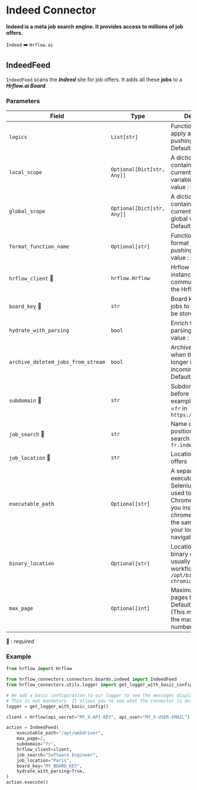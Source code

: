 # Indeed Connector
**Indeed is a meta job search engine. It provides access to millions of job offers.**

`Indeed` :arrow_right: `Hrflow.ai`

## IndeedFeed
`IndeedFeed` scans the ***Indeed*** site for job offers. It adds all these **jobs** to a ***Hrflow.ai Board***.

### Parameters

| Field | Type | Description |
| ----- | ---- | ----------- |
| `logics`  | `List[str]` | Function names to apply as filter before pushing the data. Default value : `[]`        |
| `local_scope`  | `Optional[Dict[str, Any]]` | A dictionary containing the current scope's local variables. Default value : `None`        |
| `global_scope`  | `Optional[Dict[str, Any]]` | A dictionary containing the current scope's global variables. Default value : `None`       |
| `format_function_name`  | `Optional[str]` | Function name to format job before pushing. Default value : `None`        |
| `hrflow_client` :red_circle: | `hrflow.Hrflow` | Hrflow client instance used to communicate with the Hrflow.ai API        |
| `board_key` :red_circle: | `str` | Board key where the jobs to be added will be stored        |
| `hydrate_with_parsing`  | `bool` | Enrich the job with parsing. Default value : `False`        |
| `archive_deleted_jobs_from_stream`  | `bool` | Archive Board jobs when they are no longer in the incoming job stream. Default value : `False`        |
| `subdomain` :red_circle: | `str` | Subdomain just before `indeed.com` for example subdomain =`fr` in `https:/fr.indeed.com`        |
| `job_search` :red_circle: | `str` | Name of the job position we want to search offers in `fr.indeed.com`        |
| `job_location` :red_circle: | `str` | Location of the job offers        |
| `executable_path`  | `Optional[str]` | A separate executable that Selenium WebDriver used to control Chrome. Make sure you install the chromedriver with the same version as your local Chrome navigator        |
| `binary_location`  | `Optional[str]` | Location of the binary chromium, usually in HrFlow workflows it equals `/opt/bin/headless-chromium`        |
| `max_page`  | `Optional[int]` | Maximum number of pages to search. Default value : `None` (This means taking the maximum number of pages)        |

:red_circle: : *required* 

### Example

```python
from hrflow import Hrflow

from hrflow_connectors.connectors.boards.indeed import IndeedFeed
from hrflow_connectors.utils.logger import get_logger_with_basic_config

# We add a basic configuration to our logger to see the messages displayed in the standard output
# This is not mandatory. It allows you to see what the connector is doing.
logger = get_logger_with_basic_config()

client = Hrflow(api_secret="MY_X-API-KEY", api_user="MY_X-USER-EMAIL")

action = IndeedFeed(
    executable_path="/opt/webdriver",
    max_page=2,
    subdomain="fr",
    hrflow_client=client,
    job_search="Software Engineer",
    job_location="Paris",
    board_key="MY_BOARD_KEY",
    hydrate_with_parsing=True,
)
action.execute()
```